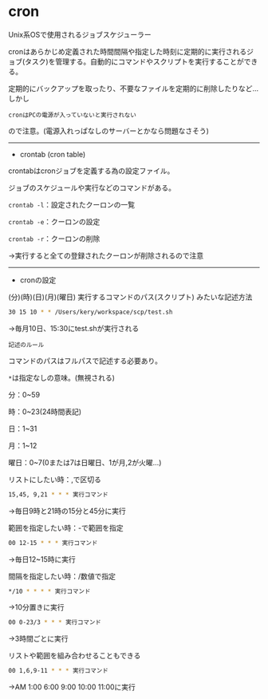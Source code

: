 # cron

Unix系OSで使用されるジョブスケジューラー

cronはあらかじめ定義された時間間隔や指定した時刻に定期的に実行されるジョブ(タスク)を管理する。自動的にコマンドやスクリプトを実行することができる。

定期的にバックアップを取ったり、不要なファイルを定期的に削除したりなど…しかし

`cronはPCの電源が入っていないと実行されない`

ので注意。(電源入れっぱなしのサーバーとかなら問題なさそう)

---

- crontab (cron table)

crontabはcronジョブを定義する為の設定ファイル。

ジョブのスケジュールや実行などのコマンドがある。

`crontab -l`：設定されたクーロンの一覧

`crontab -e`：クーロンの設定

`crontab -r`：クーロンの削除

→実行すると全ての登録されたクーロンが削除されるので注意

---

- cronの設定

(分)(時)(日)(月)(曜日) 実行するコマンドのパス(スクリプト) みたいな記述方法

```bash
30 15 10 * * /Users/kery/workspace/scp/test.sh
```
→毎月10日、15:30にtest.shが実行される

`記述のルール`

コマンドのパスはフルパスで記述する必要あり。

`*`は指定なしの意味。(無視される)

分：0~59

時：0~23(24時間表記)

日：1~31

月：1~12

曜日：0~7(0または7は日曜日、1が月,2が火曜…)

リストにしたい時：,で区切る
```bash
15,45, 9,21 * * * 実行コマンド
```
→毎日9時と21時の15分と45分に実行

範囲を指定したい時：-で範囲を指定
```bash
00 12-15 * * * 実行コマンド
```
→毎日12~15時に実行

間隔を指定したい時：/数値で指定
```bash
*/10 * * * * 実行コマンド
```
→10分置きに実行

```bash
00 0-23/3 * * * 実行コマンド
```
→3時間ごとに実行

リストや範囲を組み合わせることもできる
```bash
00 1,6,9-11 * * * 実行コマンド
```
→AM 1:00 6:00 9:00 10:00 11:00に実行












